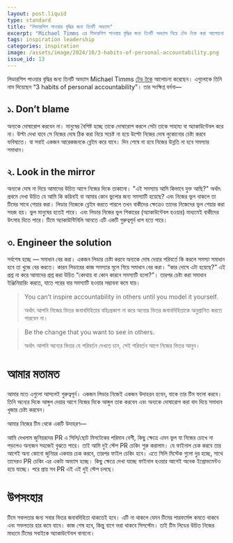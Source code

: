 ```yaml
---
layout: post.liquid
type: standard
title: "লিডারশিপ পাওয়ার বৃদ্ধির জন‍্য তিনটি অভ‍্যাস"
excerpt: "Michael Timms এর লিডারশিপ পাওয়ার বৃদ্ধির জন‍্য তিনটি অভ‍্যাস নিয়ে টেড টকে করা আলোচনা নিয়ে আমার মতামত"
tags: inspiration leadership
categories: inspiration
image: /assets/image/2024/10/3-habits-of-personal-accountability.png
issue_id: 13
---
```


লিডারশিপ পাওয়ার বৃদ্ধির জন‍্য তিনটি অভ‍্যাস Michael Timms [টেড টকে](https://www.youtube.com/watch?v=dIYmzf21d1g) আলোচনা করেছেন। এগুলোকে তিনি নাম দিয়েছেন “3 habits of personal accountability”। তার সংক্ষিপ্ত বর্ননা—

## ১. Don’t blame

অন‍্যকে দোষারোপ করবেন না। মানুষের বৈশিষ্ট হচ্ছে তাকে দোষারোপ করলে সেটা তাকে সাহা‍য‍্য বা অ‍্যাকাউন্টেবল করে না। উল্টা দেখা যাবে সে নিজের দোষ ঠিক করা নিয়ে সচেষ্ট না হয়ে উল্টো নিজের দোষ লুকোনোর চেষ্টা করবে ভবিষ‍্যতে। বা সবাই একজন আরেকজনকে ব্লেইম করে যাবে। দিন শেষে না হবে নিজের উন্নতি না হবে সমস‍্যার সমাধান।

## ২. Look in the mirror

অন‍্যকে দোষ না দিয়ে আমাদের উচিত আগে নিজের দিকে তাকানো। "এই সমস‍্যায় আমি কিভাবে যুক্ত আছি?" অর্থাৎ প্রথমে দেখা উচিত যে আমি কি করিনাই বা আমার কোন ভুলোর জন‍্য সমস‍্যাটি হয়েছে? এবং নিজের ভুল থাকলে তা টিমের সাথে শেয়ার করা। লিডার নিজেকে ব্লেইম করতে পারলে তখন বাকীদের ক্ষেত্রেও তাদের নিজেদের ভুল শেয়ার করা সহজ হয়। ভুল মানুষের হতেই পারে। এবং লিডার নিজের ভুল শিকারের (অ‍্যাকাউন্টেবল হওয়ার) মাধ‍্যমেই বাকীদের উৎসাহ দিতে পারে। টিমে অ‍্যাকাউন্টিবিলি আনতে এটি একটি গুরুত্বপূর্ন ধাপ হতে পারে।

## ৩. Engineer the solution

সর্বশেষ হচ্ছে — সমাধান বের করা। একজন লিডার চেষ্টা করবে অন‍্যকে দোষ দেয়ার পরিবর্তে কি করলে সমস‍্যা সমাধান হবে তা খুজে বের করতে। কারন লিডারের কাজ সমস‍্যার মূলে গিয়ে সমাধান বের করা। “কার দোষে এটা হয়েছে?” এই প্রশ্ন না করে আমাদের প্রশ্ন করা উচিত “কোথায় বা কোন কারনে সমস‍্যাটি হলো?”। তারপর চেষ্টা করা সমাধান ইঞ্জিনিয়ারিং করতে, যাতে পরের বার সমস‍্যাটি হওয়ার সম্ভাবনা কমে যায়।

> You can’t inspire accountability in others until you model it yourself.
> 
> অর্থাৎ আপনি নিজের ভিতর জবাবদিহিতার বহিঃপ্রকাশ না করে অন‍্যের ভিতর জবাবদিহিতাকে অনুপ্রানিত করতে পারবেন না। 

> Be the change that you want to see in others.
>
> অর্থাৎ আপনি অন‍্যের ভিতর যে পরিবর্তন দেখতে চান, সেই পরিবর্তন আগে নিজের ভিতর আনুন।

# আমার মতামত

আমার মতে এগুলো আসলেই গুরুত্বপূর্ন। একজন লিডার নিজেই একজন উদাহরন হবেন, যাকে তার টিম ফলো করবে। তিনি অন‍্যের দিকে আঙ্গুল দেয়ার আগে নিজের দিকে আঙ্গুল তাক করবেন এবং অন‍্যকে দোষারোপ করা বাদ দিয়ে সমাধান খুজার চেষ্টা করবেন।

আমার নিজের টিম থেকে একটি উদাহরণ—

আমি দেখলাম জুনিয়রদের PR এ সিলি/ছোট মিসটেকের পরিমান বেশী, কিছু ক্ষেত্রে এমন ভুল যা নিজের চোখে না পড়লেও অন‍্যজন সহজেই বুঝতে পারে। তাই আমি দুই স্টেপ PR চেকিং শুরু করালাম। যে ফাইনাল চেক করবে তার আগেই অন‍্য কোনো জুনিয়র একবার চেক করবে, তারপর ফাইল চেকিং হবে। এতে সিলি মিস্টেক গুলো দুর হচ্ছে, সাথে তাদেরও PR চেকিং এর একটা অভ‍্যাস হচ্ছে। কিছু ক্ষেত্রে দেখা যাচ্ছে ফাইনাল হওয়ার আগেই অনেক ইপ্রোভমেন্টও হয়ে যাচ্ছে। পরে প্রায় সব PR এই এই দুই স্টেপ চলছে।

# উপসংহার

টিমে সফলতার জন‍্য সবার ভিতর জবাবদিহিতা থাকতেই হবে। এটি না থাকলে যেমন টিমের পারফর্মেন্স কমতে থাকবে এবং সফলতার হার কমে যাবে। কাজ শেষ হবে, কিন্তু বাগে ভরা থাকবে সিসস্টেম। তাই টিম লিডের উচিত নিজের মাধ‍্যমে টিমের সবাইকে অ‍্যাকাউন্টেবল বানানো।